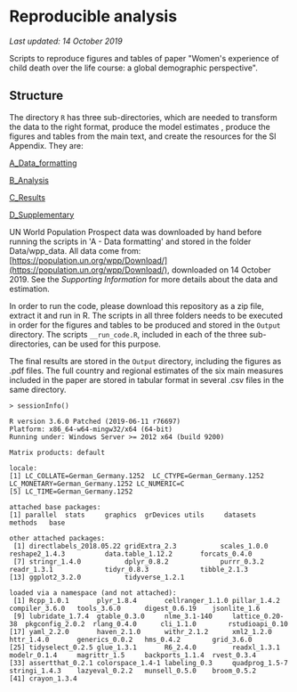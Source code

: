 # Reproducible analysis

*Last updated: 14 October 2019*

Scripts to reproduce figures and tables of paper "Women's experience of child death over the life course: a global demographic perspective".

## Structure

The directory `R` has three sub-directories, which are needed to transform the data to the right format, produce the model estimates
, produce the figures and tables from the main text, and create the resources for the SI Appendix. They are:

[A_Data_formatting](R/A_Data_formatting)

[B_Analysis](R/B_Analysis)

[C_Results](R/C_Results)

[D_Supplementary](R/D_Supplementary)

UN World Population Prospect data was downloaded by hand before running the scripts in 'A - Data formatting' and stored in the folder
Data/wpp_data. All data come from: [https://population.un.org/wpp/Download/](https://population.un.org/wpp/Download/), downloaded on 14 October 2019. See the *Supporting Information*
for more details about the data and estimation.

In order to run the code, please download this repository as a zip file, extract it and run in R.
The scripts in all three folders needs to be executed in order for the figures and tables to be produced and stored 
in the `Output` directory. The scripts `__run_code.R`, included in each of the three sub-directories, can be used
for this purpose.

The final results are stored in the `Output` directory, including the figures as .pdf files.  The full country and regional estimates of the 
six main measures included in the paper are stored in tabular format in several .csv files in the same directory.

`> sessionInfo()`

```
R version 3.6.0 Patched (2019-06-11 r76697)
Platform: x86_64-w64-mingw32/x64 (64-bit)
Running under: Windows Server >= 2012 x64 (build 9200)

Matrix products: default

locale:
[1] LC_COLLATE=German_Germany.1252  LC_CTYPE=German_Germany.1252    LC_MONETARY=German_Germany.1252 LC_NUMERIC=C                   
[5] LC_TIME=German_Germany.1252    

attached base packages:
[1] parallel  stats     graphics  grDevices utils     datasets  methods   base     

other attached packages:
 [1] directlabels_2018.05.22 gridExtra_2.3           scales_1.0.0            reshape2_1.4.3          data.table_1.12.2       forcats_0.4.0          
 [7] stringr_1.4.0           dplyr_0.8.2             purrr_0.3.2             readr_1.3.1             tidyr_0.8.3             tibble_2.1.3           
[13] ggplot2_3.2.0           tidyverse_1.2.1        

loaded via a namespace (and not attached):
 [1] Rcpp_1.0.1       plyr_1.8.4       cellranger_1.1.0 pillar_1.4.2     compiler_3.6.0   tools_3.6.0      digest_0.6.19    jsonlite_1.6    
 [9] lubridate_1.7.4  gtable_0.3.0     nlme_3.1-140     lattice_0.20-38  pkgconfig_2.0.2  rlang_0.4.0      cli_1.1.0        rstudioapi_0.10 
[17] yaml_2.2.0       haven_2.1.0      withr_2.1.2      xml2_1.2.0       httr_1.4.0       generics_0.0.2   hms_0.4.2        grid_3.6.0      
[25] tidyselect_0.2.5 glue_1.3.1       R6_2.4.0         readxl_1.3.1     modelr_0.1.4     magrittr_1.5     backports_1.1.4  rvest_0.3.4     
[33] assertthat_0.2.1 colorspace_1.4-1 labeling_0.3     quadprog_1.5-7   stringi_1.4.3    lazyeval_0.2.2   munsell_0.5.0    broom_0.5.2     
[41] crayon_1.3.4    
```